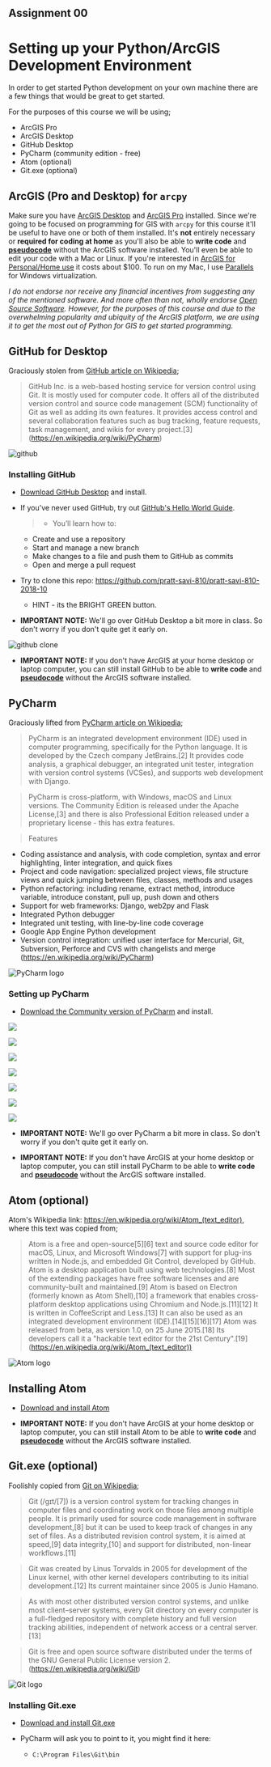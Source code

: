 ## Assignment 00
# Setting up your Python/ArcGIS Development Environment

In order to get started Python development on your own machine there are a few things that would be great to get started.

For the purposes of this course we will be using;
* ArcGIS Pro
* ArcGIS Desktop
* GitHub Desktop
* PyCharm (community edition - free)
* Atom (optional)
* Git.exe (optional)

## ArcGIS (Pro and Desktop) for `arcpy`

Make sure you have [ArcGIS Desktop](http://desktop.arcgis.com/en/) and [ArcGIS Pro](https://pro.arcgis.com/en/pro-app/) installed. Since we're going to be focused on programming for GIS with `arcpy` for this course it'll be useful to have one or both of them installed. It's **not** entirely necessary or **required for coding at home** as you'll also be able to **write code** and **[pseudocode](https://en.wikipedia.org/wiki/Pseudocode)** without the ArcGIS software installed. You'll even be able to edit your code with a Mac or Linux. If you're interested in [ArcGIS for Personal/Home use](https://www.esri.com/en-us/store/arcgis-personal-use) it costs about $100. To run on my Mac, I use [Parallels](https://www.parallels.com/) for Windows virtualization.

*I do not endorse nor receive any financial incentives from suggesting any of the mentioned software. And more often than not, wholly endorse [Open Source Software](https://opensource.com/resources/what-open-source). However, for the purposes of this course and due to the overwhelming popularity and ubiquity of the ArcGIS platform, we are using it to get the most out of Python for GIS to get started programming.*

## GitHub for Desktop

Graciously stolen from [GitHub article on Wikipedia](https://en.wikipedia.org/wiki/PyCharm);

> GitHub Inc. is a web-based hosting service for version control using Git. It is mostly used for computer code. It offers all of the distributed version control and source code management (SCM) functionality of Git as well as adding its own features. It provides access control and several collaboration features such as bug tracking, feature requests, task management, and wikis for every project.[3] (https://en.wikipedia.org/wiki/PyCharm)

![github](https://upload.wikimedia.org/wikipedia/commons/thumb/2/24/GitHub_logo_2013_padded.svg/250px-GitHub_logo_2013_padded.svg.png)

### Installing GitHub
* [Download GitHub Desktop](https://desktop.github.com/) and install.

* If you've never used GitHub, try out [GitHub's Hello World Guide](https://guides.github.com/activities/hello-world/).

  > * You’ll learn how to:
    * Create and use a repository
    * Start and manage a new branch
    * Make changes to a file and push them to GitHub as commits
    * Open and merge a pull request

* Try to clone this repo: https://github.com/pratt-savi-810/pratt-savi-810-2018-10
  * HINT - its the BRIGHT GREEN button.

* **IMPORTANT NOTE:** We'll go over GitHub Desktop a bit more in class. So don't worry if you don't quite get it early on.

![github clone](../../images/github_clone_repo.png)

* **IMPORTANT NOTE:** If you don't have ArcGIS at your home desktop or laptop computer, you can still install GitHub to be able to **write code** and **[pseudocode](https://en.wikipedia.org/wiki/Pseudocode)** without the ArcGIS software installed.

## PyCharm

Graciously lifted from [PyCharm article on Wikipedia](https://en.wikipedia.org/wiki/PyCharm);

>PyCharm is an integrated development environment (IDE) used in computer programming, specifically for the Python language. It is developed by the Czech company JetBrains.[2] It provides code analysis, a graphical debugger, an integrated unit tester, integration with version control systems (VCSes), and supports web development with Django.

>PyCharm is cross-platform, with Windows, macOS and Linux versions. The Community Edition is released under the Apache License,[3] and there is also Professional Edition released under a proprietary license - this has extra features.

>Features
* Coding assistance and analysis, with code completion, syntax and error highlighting, linter integration, and quick fixes
* Project and code navigation: specialized project views, file structure views and quick jumping between files, classes, methods and usages
* Python refactoring: including rename, extract method, introduce variable, introduce constant, pull up, push down and others
* Support for web frameworks: Django, web2py and Flask
* Integrated Python debugger
* Integrated unit testing, with line-by-line code coverage
* Google App Engine Python development
* Version control integration: unified user interface for Mercurial, Git, Subversion, Perforce and CVS with changelists and merge (https://en.wikipedia.org/wiki/PyCharm)

![PyCharm logo](https://upload.wikimedia.org/wikipedia/commons/thumb/a/a1/PyCharm_Logo.svg/128px-PyCharm_Logo.svg.png)


### Setting up PyCharm
* [Download the Community version of PyCharm](https://www.jetbrains.com/pycharm/download) and install.






![](../../images/pycharm_create_project_from_existing_sources.png)

![](../../images/pycharm_create_project_select_interpreter.png)

![](../../images/pycharm_open_new_window.png)

![](../../images/pycharm_project.png)

![](../../images/pycharm_select_github_folder.png)

![](../../images/python_command_prompt.png)

![](../../images/run_as_admin.png)


* **IMPORTANT NOTE:** We'll go over PyCharm a bit more in class. So don't worry if you don't quite get it early on.

* **IMPORTANT NOTE:** If you don't have ArcGIS at your home desktop or laptop computer, you can still install PyCharm to be able to **write code** and **[pseudocode](https://en.wikipedia.org/wiki/Pseudocode)** without the ArcGIS software installed.

## Atom (optional)

Atom's Wikipedia link: https://en.wikipedia.org/wiki/Atom_(text_editor), where this text was copied from;

>Atom is a free and open-source[5][6] text and source code editor for macOS, Linux, and Microsoft Windows[7] with support for plug-ins written in Node.js, and embedded Git Control, developed by GitHub. Atom is a desktop application built using web technologies.[8] Most of the extending packages have free software licenses and are community-built and maintained.[9] Atom is based on Electron (formerly known as Atom Shell),[10] a framework that enables cross-platform desktop applications using Chromium and Node.js.[11][12] It is written in CoffeeScript and Less.[13] It can also be used as an integrated development environment (IDE).[14][15][16][17] Atom was released from beta, as version 1.0, on 25 June 2015.[18] Its developers call it a "hackable text editor for the 21st Century".[19] (https://en.wikipedia.org/wiki/Atom_(text_editor))

![Atom logo](https://upload.wikimedia.org/wikipedia/commons/thumb/e/eb/Atom_icon.svg/512px-Atom_icon.svg.png)

## Installing Atom
* [Download and install Atom](https://atom.io/)

* **IMPORTANT NOTE:** If you don't have ArcGIS at your home desktop or laptop computer, you can still install Atom to be able to **write code** and **[pseudocode](https://en.wikipedia.org/wiki/Pseudocode)** without the ArcGIS software installed.

## Git.exe (optional)

Foolishly copied from [Git on Wikipedia](https://en.wikipedia.org/wiki/Git);

>Git (/ɡɪt/[7]) is a version control system for tracking changes in computer files and coordinating work on those files among multiple people. It is primarily used for source code management in software development,[8] but it can be used to keep track of changes in any set of files. As a distributed revision control system, it is aimed at speed,[9] data integrity,[10] and support for distributed, non-linear workflows.[11]

>Git was created by Linus Torvalds in 2005 for development of the Linux kernel, with other kernel developers contributing to its initial development.[12] Its current maintainer since 2005 is Junio Hamano.

>As with most other distributed version control systems, and unlike most client–server systems, every Git directory on every computer is a full-fledged repository with complete history and full version tracking abilities, independent of network access or a central server.[13]

>Git is free and open source software distributed under the terms of the GNU General Public License version 2. (https://en.wikipedia.org/wiki/Git)


![Git logo](https://git-scm.com/images/logo@2x.png)

### Installing Git.exe
* [Download and install Git.exe](https://git-scm.com/downloads)

* PyCharm will ask you to point to it, you might find it here:
  *     C:\Program Files\Git\bin
